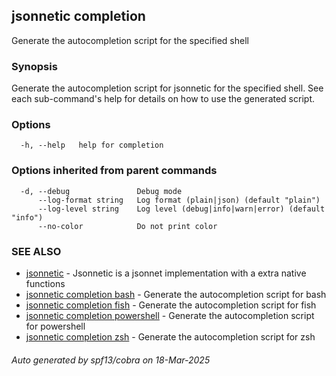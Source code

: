 ## jsonnetic completion

Generate the autocompletion script for the specified shell

### Synopsis

Generate the autocompletion script for jsonnetic for the specified shell.
See each sub-command's help for details on how to use the generated script.


### Options

```
  -h, --help   help for completion
```

### Options inherited from parent commands

```
  -d, --debug               Debug mode
      --log-format string   Log format (plain|json) (default "plain")
      --log-level string    Log level (debug|info|warn|error) (default "info")
      --no-color            Do not print color
```

### SEE ALSO

* [jsonnetic](jsonnetic.md)	 - Jsonnetic is a jsonnet implementation with a extra native functions
* [jsonnetic completion bash](jsonnetic_completion_bash.md)	 - Generate the autocompletion script for bash
* [jsonnetic completion fish](jsonnetic_completion_fish.md)	 - Generate the autocompletion script for fish
* [jsonnetic completion powershell](jsonnetic_completion_powershell.md)	 - Generate the autocompletion script for powershell
* [jsonnetic completion zsh](jsonnetic_completion_zsh.md)	 - Generate the autocompletion script for zsh

###### Auto generated by spf13/cobra on 18-Mar-2025
